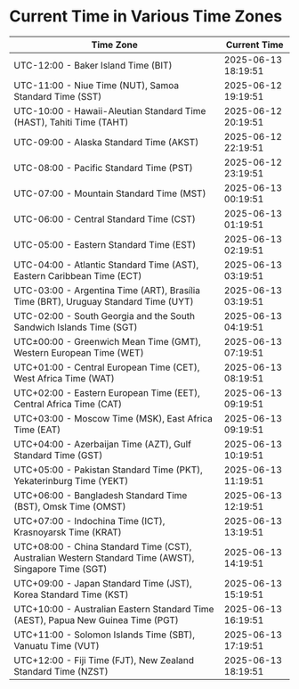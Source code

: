 # Current Time in Various Time Zones

| Time Zone | Current Time |
|-----------|--------------|
| UTC-12:00 - Baker Island Time (BIT) | 2025-06-13 18:19:51 |
| UTC-11:00 - Niue Time (NUT), Samoa Standard Time (SST) | 2025-06-12 19:19:51 |
| UTC-10:00 - Hawaii-Aleutian Standard Time (HAST), Tahiti Time (TAHT) | 2025-06-12 20:19:51 |
| UTC-09:00 - Alaska Standard Time (AKST) | 2025-06-12 22:19:51 |
| UTC-08:00 - Pacific Standard Time (PST) | 2025-06-12 23:19:51 |
| UTC-07:00 - Mountain Standard Time (MST) | 2025-06-13 00:19:51 |
| UTC-06:00 - Central Standard Time (CST) | 2025-06-13 01:19:51 |
| UTC-05:00 - Eastern Standard Time (EST) | 2025-06-13 02:19:51 |
| UTC-04:00 - Atlantic Standard Time (AST), Eastern Caribbean Time (ECT) | 2025-06-13 03:19:51 |
| UTC-03:00 - Argentina Time (ART), Brasília Time (BRT), Uruguay Standard Time (UYT) | 2025-06-13 03:19:51 |
| UTC-02:00 - South Georgia and the South Sandwich Islands Time (SGT) | 2025-06-13 04:19:51 |
| UTC±00:00 - Greenwich Mean Time (GMT), Western European Time (WET) | 2025-06-13 07:19:51 |
| UTC+01:00 - Central European Time (CET), West Africa Time (WAT) | 2025-06-13 08:19:51 |
| UTC+02:00 - Eastern European Time (EET), Central Africa Time (CAT) | 2025-06-13 09:19:51 |
| UTC+03:00 - Moscow Time (MSK), East Africa Time (EAT) | 2025-06-13 09:19:51 |
| UTC+04:00 - Azerbaijan Time (AZT), Gulf Standard Time (GST) | 2025-06-13 10:19:51 |
| UTC+05:00 - Pakistan Standard Time (PKT), Yekaterinburg Time (YEKT) | 2025-06-13 11:19:51 |
| UTC+06:00 - Bangladesh Standard Time (BST), Omsk Time (OMST) | 2025-06-13 12:19:51 |
| UTC+07:00 - Indochina Time (ICT), Krasnoyarsk Time (KRAT) | 2025-06-13 13:19:51 |
| UTC+08:00 - China Standard Time (CST), Australian Western Standard Time (AWST), Singapore Time (SGT) | 2025-06-13 14:19:51 |
| UTC+09:00 - Japan Standard Time (JST), Korea Standard Time (KST) | 2025-06-13 15:19:51 |
| UTC+10:00 - Australian Eastern Standard Time (AEST), Papua New Guinea Time (PGT) | 2025-06-13 16:19:51 |
| UTC+11:00 - Solomon Islands Time (SBT), Vanuatu Time (VUT) | 2025-06-13 17:19:51 |
| UTC+12:00 - Fiji Time (FJT), New Zealand Standard Time (NZST) | 2025-06-13 18:19:51 |

